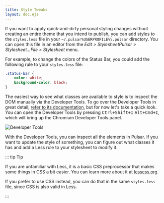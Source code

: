 ```yaml
---
title: Style Tweaks
layout: doc.ejs
---
```


If you want to apply quick-and-dirty personal styling changes without creating an entire theme that you intend to publish, you can add styles to the `styles.less` file in your <span class="platform-linux platform-mac">`~/.pulsar`</span><span class="platform-win">`%USERPROFILE%\.pulsar`</span> directory. You can open this file in an editor from the <span class="platform-linux">_Edit > Stylesheet_</span><span class="platform-mac">_Pulsar > Stylesheet…_</span><span class="platform-win">_File > Stylesheet_</span> menu.

For example, to change the colors of the Status Bar, you could add the following rule to your `styles.less` file:

```css
.status-bar {
	color: white;
	background-color: black;
}
```

The easiest way to see what classes are available to style is to inspect the DOM manually via the Developer Tools. To go over the Developer Tools in great detail, [refer to its documentation](/debugging-pulsar/check-for-errors-in-developer-tools/), but for now let's take a quick look. You can open the Developer Tools by pressing <kbd class="platform-linux platform-win">Ctrl+Shift+I</kbd> <kbd class="platform-mac">Alt+Cmd+I</kbd>, which will bring up the Chromium Developer Tools panel.

![Developer Tools](/img/atom/devtools.png "Developer Tools")

With the Developer Tools, you can inspect all the elements in Pulsar. If you want to update the style of something, you can figure out what classes it has and add a Less rule to your stylesheet to modify it.

::: tip Tip

If you are unfamiliar with Less, it is a basic CSS preprocessor that makes some things in CSS a bit easier. You can learn more about it at [lesscss.org](http://www.lesscss.org).

If you prefer to use CSS instead, you can do that in the same `styles.less` file, since CSS is also valid in Less.

:::
